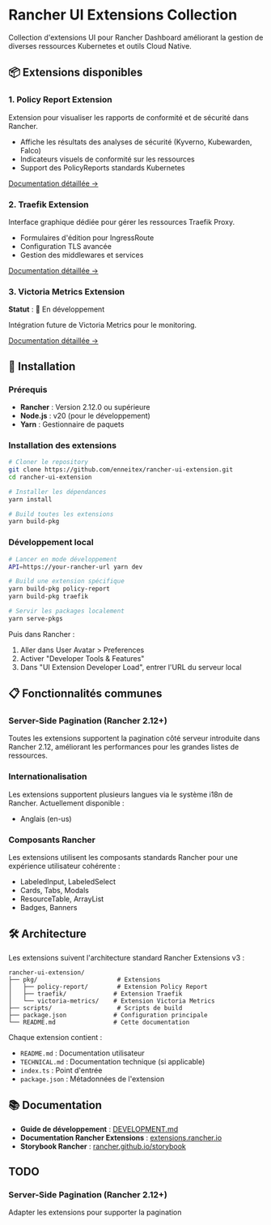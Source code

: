 # Rancher UI Extensions Collection

Collection d'extensions UI pour Rancher Dashboard améliorant la gestion de diverses ressources Kubernetes et outils Cloud Native.

## 📦 Extensions disponibles

### 1. Policy Report Extension

Extension pour visualiser les rapports de conformité et de sécurité dans Rancher.

- Affiche les résultats des analyses de sécurité (Kyverno, Kubewarden, Falco)
- Indicateurs visuels de conformité sur les ressources
- Support des PolicyReports standards Kubernetes

[Documentation détaillée →](pkg/policy-report/README.md)

### 2. Traefik Extension

Interface graphique dédiée pour gérer les ressources Traefik Proxy.

- Formulaires d'édition pour IngressRoute
- Configuration TLS avancée
- Gestion des middlewares et services

[Documentation détaillée →](pkg/traefik/README.md)

### 3. Victoria Metrics Extension
**Statut** : 🚧 En développement

Intégration future de Victoria Metrics pour le monitoring.

[Documentation détaillée →](pkg/victoria-metrics/README.md)

## 🚀 Installation

### Prérequis

- **Rancher** : Version 2.12.0 ou supérieure
- **Node.js** : v20 (pour le développement)
- **Yarn** : Gestionnaire de paquets

### Installation des extensions

```bash
# Cloner le repository
git clone https://github.com/enneitex/rancher-ui-extension.git
cd rancher-ui-extension

# Installer les dépendances
yarn install

# Build toutes les extensions
yarn build-pkg
```

### Développement local

```bash
# Lancer en mode développement
API=https://your-rancher-url yarn dev

# Build une extension spécifique
yarn build-pkg policy-report
yarn build-pkg traefik

# Servir les packages localement
yarn serve-pkgs
```

Puis dans Rancher :
1. Aller dans User Avatar > Preferences
2. Activer "Developer Tools & Features"
3. Dans "UI Extension Developer Load", entrer l'URL du serveur local

## 📋 Fonctionnalités communes

### Server-Side Pagination (Rancher 2.12+)

Toutes les extensions supportent la pagination côté serveur introduite dans Rancher 2.12, améliorant les performances pour les grandes listes de ressources.

### Internationalisation

Les extensions supportent plusieurs langues via le système i18n de Rancher. Actuellement disponible :
- Anglais (en-us)

### Composants Rancher

Les extensions utilisent les composants standards Rancher pour une expérience utilisateur cohérente :
- LabeledInput, LabeledSelect
- Cards, Tabs, Modals
- ResourceTable, ArrayList
- Badges, Banners

## 🛠️ Architecture

Les extensions suivent l'architecture standard Rancher Extensions v3 :

```
rancher-ui-extension/
├── pkg/                      # Extensions
│   ├── policy-report/        # Extension Policy Report
│   ├── traefik/             # Extension Traefik
│   └── victoria-metrics/    # Extension Victoria Metrics
├── scripts/                  # Scripts de build
├── package.json             # Configuration principale
└── README.md                # Cette documentation
```

Chaque extension contient :
- `README.md` : Documentation utilisateur
- `TECHNICAL.md` : Documentation technique (si applicable)
- `index.ts` : Point d'entrée
- `package.json` : Métadonnées de l'extension

## 📚 Documentation

- **Guide de développement** : [DEVELOPMENT.md](DEVELOPMENT.md)
- **Documentation Rancher Extensions** : [extensions.rancher.io](https://extensions.rancher.io/)
- **Storybook Rancher** : [rancher.github.io/storybook](https://rancher.github.io/storybook/)

## TODO

### Server-Side Pagination (Rancher 2.12+)

Adapter les extensions pour supporter la pagination